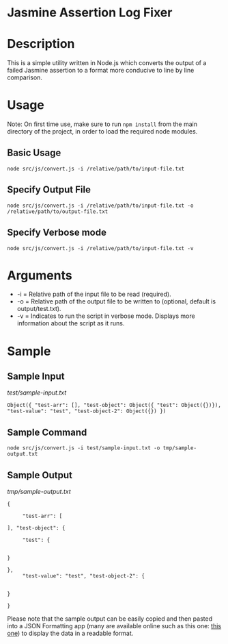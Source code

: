 # Jasmine Assertion Log Fixer

# Description
This is a simple utility written in Node.js which converts the output of a failed Jasmine assertion to a format more
conducive to line by line comparison.

# Usage
Note: On first time use, make sure to run `npm install` from the main directory of the project, in order to load the
required node modules.

## Basic Usage
`node src/js/convert.js -i /relative/path/to/input-file.txt`
## Specify Output File
`node src/js/convert.js -i /relative/path/to/input-file.txt -o /relative/path/to/output-file.txt`
## Specify Verbose mode
`node src/js/convert.js -i /relative/path/to/input-file.txt -v`

# Arguments

* -i = Relative path of the input file to be read (required).
* -o = Relative path of the output file to be written to (optional, default is output/test.txt).
* -v = Indicates to run the script in verbose mode. Displays more information about the script as it runs.

# Sample

## Sample Input
*test/sample-input.txt*
```
Object({ "test-arr": [], "test-object": Object({ "test": Object({})}), "test-value": "test", "test-object-2": Object({}) })
```

## Sample Command
`node src/js/convert.js -i test/sample-input.txt -o tmp/sample-output.txt`

## Sample Output
*tmp/sample-output.txt*
```
{

	 "test-arr": [

], "test-object": {

	 "test": {


}

},
	 "test-value": "test", "test-object-2": {


}

}

```

Please note that the sample output can be easily copied and then pasted into a JSON Formatting app (many are available
online such as this one: [this one](http://json.parser.online.fr/)) to display the data in a readable format.
